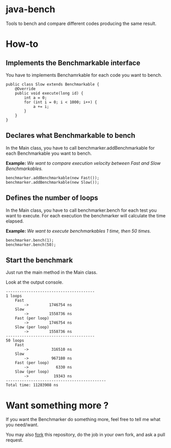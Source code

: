 java-bench
==========

Tools to bench and compare different codes producing the same result.

# How-to
## Implements the Benchmarkable interface
You have to implements Benchamrkable for each code you want to bench.

    public class Slow extends Benchmarkable {
        @Override
        public void execute(long id) {
            int a = 0;
            for (int i = 0; i < 1000; i++) {
                a += i;
            }
        }
    }


## Declares what Benchmarkable to bench
In the Main class, you have to call benchmarker.addBenchmarkable for each Benchmarkable you want to bench.

__Example:__ _We want to compare execution velocity between Fast and Slow Benchmarkables._

    benchmarker.addBenchmarkable(new Fast());
    benchmarker.addBenchmarkable(new Slow());

## Defines the number of loops
In the Main class, you have to call benchmarker.bench for each test you want to execute.
For each execution the benchmarker will calculate the time elapsed.

__Example:__ _We want to execute benchmarkables 1 time, then 50 times._

    benchmarker.bench(1);
    benchmarker.bench(50);

## Start the benchmark
Just run the main method in the Main class.

Look at the output console.

    ---------------------------------------
    1 loops
        Fast
            ->         1746754 ns
        Slow
            ->         1558736 ns
        Fast (per loop)
            ->         1746754 ns
        Slow (per loop)
            ->         1558736 ns
    ---------------------------------------
    50 loops
        Fast
            ->          316510 ns
        Slow
            ->          967180 ns
        Fast (per loop)
            ->            6330 ns
        Slow (per loop)
            ->           19343 ns
    --------------------------------------------
    Total time: 11283908 ns

# Want something more ?
If you want the Benchmarker do something more, feel free to tell me what you need/want.

You may also [fork](https://github.com/olivierperez/java-bench/fork) this repository, do the job in your own fork, and ask a pull request.
